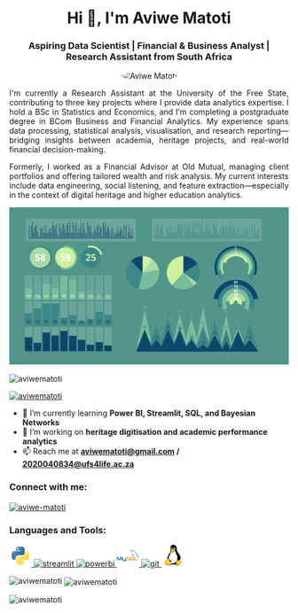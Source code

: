 <h1 align="center">Hi 👋, I'm Aviwe Matoti</h1>
<h3 align="center">Aspiring Data Scientist | Financial & Business Analyst | Research Assistant from South Africa</h3>

<p align="center">
  <img src="AV.png" alt="Aviwe Matoti" width="200" style="border-radius: 50%;" />
</p>

<p align="justify">
  I'm currently a Research Assistant at the University of the Free State, contributing to three key projects where I provide data analytics expertise. I hold a BSc in Statistics and Economics, and I’m completing a postgraduate degree in BCom Business and Financial Analytics. My experience spans data processing, statistical analysis, visualisation, and research reporting—bridging insights between academia, heritage projects, and real-world financial decision-making.
</p>

<p align="justify">
  Formerly, I worked as a Financial Advisor at Old Mutual, managing client portfolios and offering tailored wealth and risk analysis. My current interests include data engineering, social listening, and feature extraction—especially in the context of digital heritage and higher education analytics.
</p>

<p align="center">
  <img width="700" src="https://github.com/T3kan0/T3kan0/blob/main/9VPD.gif" alt="Material Bread logo">
</p> 

<p align="left">
  <img src="https://komarev.com/ghpvc/?username=aviwematoti&label=Profile%20views&color=0e75b6&style=flat" alt="aviwematoti" />
</p>

<p align="left">
  <a href="https://github.com/ryo-ma/github-profile-trophy">
    <img src="https://github-profile-trophy.vercel.app/?username=aviwematoti" alt="aviwematoti" />
  </a>
</p>

- 🌱 I’m currently learning **Power BI, Streamlit, SQL, and Bayesian Networks**  
- 🔭 I’m working on **heritage digitisation and academic performance analytics**  
- 📫 Reach me at **aviwematoti@gmail.com / 2020040834@ufs4life.ac.za**

<h3 align="left">Connect with me:</h3>
<p align="left">
  <a href="https://linkedin.com/in/aviwe-matoti" target="blank">
    <img align="center" src="https://raw.githubusercontent.com/rahuldkjain/github-profile-readme-generator/master/src/images/icons/Social/linked-in-alt.svg" alt="aviwe-matoti" height="30" width="40" />
  </a>
</p>

<h3 align="left">Languages and Tools:</h3>
<p align="left">
  <a href="https://www.python.org" target="_blank" rel="noreferrer">
    <img src="https://raw.githubusercontent.com/devicons/devicon/master/icons/python/python-original.svg" alt="python" width="40" height="40"/>
  </a>
  <a href="https://streamlit.io/" target="_blank" rel="noreferrer">
    <img src="https://streamlit.io/images/brand/streamlit-logo-primary-colormark-darktext.png" alt="streamlit" width="40" height="40"/>
  </a>
  <a href="https://powerbi.microsoft.com/" target="_blank" rel="noreferrer">
    <img src="https://cdn.worldvectorlogo.com/logos/power-bi.svg" alt="powerbi" width="40" height="40"/>
  </a>
  <a href="https://www.mysql.com/" target="_blank" rel="noreferrer">
    <img src="https://raw.githubusercontent.com/devicons/devicon/master/icons/mysql/mysql-original-wordmark.svg" alt="mysql" width="40" height="40"/>
  </a>
  <a href="https://git-scm.com/" target="_blank" rel="noreferrer">
    <img src="https://www.vectorlogo.zone/logos/git-scm/git-scm-icon.svg" alt="git" width="40" height="40"/>
  </a>
  <a href="https://www.linux.org/" target="_blank" rel="noreferrer">
    <img src="https://raw.githubusercontent.com/devicons/devicon/master/icons/linux/linux-original.svg" alt="linux" width="40" height="40"/>
  </a>
</p>

<p><img align="left" src="https://github-readme-stats.vercel.app/api/top-langs?username=aviwematoti&show_icons=true&locale=en&layout=compact" alt="aviwematoti" /></p>

<p>&nbsp;<img align="center" src="https://github-readme-stats.vercel.app/api?username=aviwematoti&show_icons=true&locale=en" alt="aviwematoti" /></p>

<p><img align="center" src="https://github-readme-streak-stats.herokuapp.com/?user=aviwematoti&" alt="aviwematoti" /></p>
